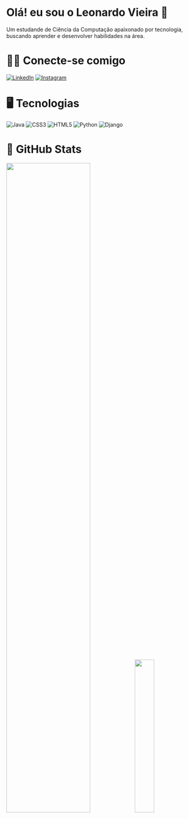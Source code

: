 # Olá! eu sou o Leonardo Vieira 🤙
Um estudande de Ciência da Computação apaixonado por tecnologia, buscando aprender e desenvolver habilidades na área.


# 🐱‍💻 Conecte-se comigo
[![LinkedIn](https://img.shields.io/badge/LinkedIn-0077B5?style=for-the-badge&logo=linkedin&logoColor=white)](https://www.linkedin.com/in/leovieirads/)
[![Instagram](https://img.shields.io/badge/-Instagram-%23E4405F?style=for-the-badge&logo=instagram&logoColor=white)](https://www.instagram.com/leovieirad/)

# 🖥️ Tecnologias
![Java](https://img.shields.io/badge/java-%23ED8B00.svg?style=for-the-badge&logo=openjdk&logoColor=white)
![CSS3](https://img.shields.io/badge/CSS3-1572B6?style=for-the-badge&logo=css3&logoColor=white)
![HTML5](https://img.shields.io/badge/HTML5-E34F26?style=for-the-badge&logo=html5&logoColor=white)
![Python](https://img.shields.io/badge/python-3670A0?style=for-the-badge&logo=python&logoColor=ffdd54)
![Django](https://img.shields.io/badge/django-%23092E20.svg?style=for-the-badge&logo=django&logoColor=white)

# 🔎 GitHub Stats
<div>
    <img width="66%" src="http://github-profile-summary-cards.vercel.app/api/cards/profile-details?username=leovieirad&theme=2077"/> 
    <img width="32%" src="http://github-profile-summary-cards.vercel.app/api/cards/stats?username=leovieirad&theme=2077"/> 
<div>
